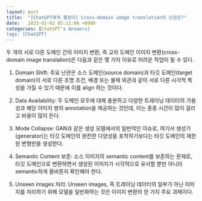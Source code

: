 ```yaml
---
layout: post
title:  "[ChatGPT에게 물었다] Cross-domain image translation의 난관은?"
date:   2023-02-02 05:11:00 +0900
categories: [ChatGPT's Answers]
tags: [ChatGPT]
---
```


두 개의 서로 다른 도메인 간의 이미지 변환, 즉 교차 도메인 이미지 변환(cross-domain image translation)은 다음과 같은 몇 가지 이유로 어려운 작업이 될 수 있다.

1. Domain Shift: 주요 난관은 소스 도메인(source domain)과 타깃 도메인(target domain)이 서로 다른 조명 조건, 배경 또는 물체 외관과 같이 서로 다른 시각적 특성을 가질 수 있기 때문에 이를 align 하는 것이다.

2. Data Availability: 두 도메인 모두에 대해 충분하고 다양한 트레이닝 데이터의 가용성과 해당 이미지 쌍의 annotation을 제공하는 것인데, 이는 종종 시간이 많이 걸리고 비용이 많이 든다.

3. Mode Collapse: GAN과 같은 생성 모델에서의 일반적인 이슈로, 여기서 생성기(generator)는 타깃 도메인의 완전한 다양성을 포착하기보다는 타깃 도메인의 제한된 변형만을 생성한다.

4. Semantic Content 보존: 소스 이미지의 semantic content를 보존하는 문제로, 타깃 도메인으로 변환하면서 생성된 이미지가 시각적으로 유사할 뿐만 아니라 semantic하게 올바른지 확인해야 한다.

5. Unseen images 처리: Unseen images, 즉 트레이닝 데이터의 일부가 아닌 이미지를 처리하기 위해 모델을 일반화하는 것은 이미지 변환의 한 가지 주요 과제이다.